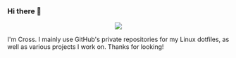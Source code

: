 ### Hi there 👋

<p align=center>
<img src=https://img.shields.io/badge/Arch%20Linux-1793D1?logo=arch-linux&logoColor=fff&style=for-the-badge></img>
</p>

I'm Cross. I mainly use GitHub's private repositories for my Linux dotfiles, as well as various projects I work on. Thanks for looking!

<!--
**notcross/notcross** is a ✨ _special_ ✨ repository because its `README.md` (this file) appears on your GitHub profile.

Here are some ideas to get you started:

- 🔭 I’m currently working on ...
- 🌱 I’m currently learning ...
- 👯 I’m looking to collaborate on ...
- 🤔 I’m looking for help with ...
- 💬 Ask me about ...
- 📫 How to reach me: ...
- 😄 Pronouns: ...
- ⚡ Fun fact: ...
-->
